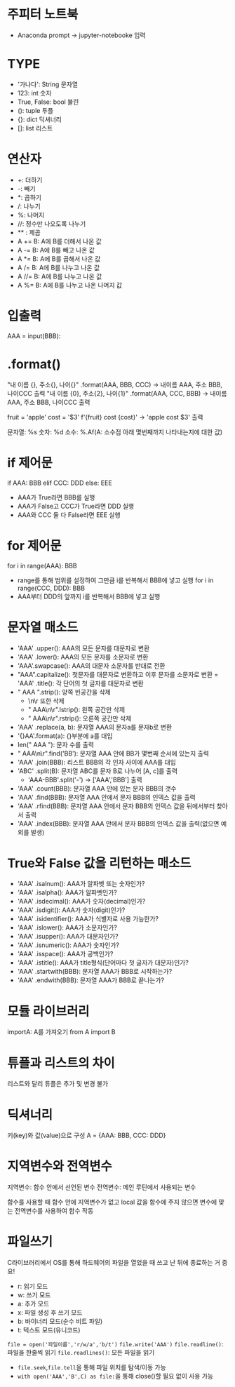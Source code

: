 # 주피터 노트북
- Anaconda prompt -> jupyter-notebooke 입력

# TYPE
- '가나다': String 문자열
- 123: int 숫자
- True, False: bool 불린
- (): tuple 투플
- {}: dict 딕셔너리
- []: list 리스트

# 연산자
- +: 더하기
- -: 빼기
- *: 곱하기
- /: 나누기
- %: 나머지
- //: 정수만 나오도록 나누기
- ** : 제곱
- A += B: A에 B를 더해서 나온 값
- A -= B: A에 B를 빼고 나온 값
- A *= B: A에 B를 곱해서 나온 값
- A /= B: A에 B를 나누고 나온 값
- A //= B: A에 B를 나누고 나온 값
- A %= B: A에 B를 나누고 나온 나머지 값

# 입출력
AAA = input(BBB):

# .format()
"내 이름 {}, 주소{}, 나이{}" .format(AAA, BBB, CCC)
-> 내이름 AAA, 주소 BBB, 나이CCC 출력
"내 이름 {0}, 주소{2}, 나이{1}" .format(AAA, CCC, BBB)
-> 내이름 AAA, 주소 BBB, 나이CCC 출력

fruit = 'apple'
cost = '$3'
f'{fruit} cost {cost}'
-> 'apple cost $3' 출력

문자열: %s
숫자: %d
소수: %.Af(A: 소수점 아래 몇번째까지 나타내는지에 대한 값)

# if 제어문
if AAA:
    BBB
elif CCC:
    DDD
else: EEE
- AAA가 True라면 BBB를 실행
- AAA가 False고 CCC가 True라면 DDD 실행
- AAA와 CCC 둘 다 False라면 EEE 실행

# for 제어문
for i in range(AAA):
    BBB
- range를 통해 범위를 설정하여 그만큼 i를 반복해서 BBB에 넣고 실행
for i in range(CCC, DDD):
    BBB
- AAA부터 DDD의 앞까지 i를 반복해서 BBB에 넣고 실행
# 문자열 매소드
- 'AAA' .upper(): AAA의 모든 문자를 대문자로 변환
- 'AAA' .lower(): AAA의 모든 문자를 소문자로 변환
- 'AAA'.swapcase(): AAA의 대문자 소문자를 반대로 전환
- "AAA".capitalize(): 첫문자를 대문자로 변환하고 이후 문자를 소문자로 변환
= 'AAA' .title(): 각 단어의 첫 글자를 대문자로 변환
- " AAA ".strip(): 양쪽 빈공간을 삭제
    - \n\r 또한 삭제
    - " AAA\n\r".lstrip(): 왼쪽 공간만 삭제
    - " AAA\n\r".rstrip(): 오른쪽 공간만 삭제
- 'AAA' .replace(a, b): 문자열 AAA의 문자a를 문자b로 변환
- '{}AA'.format(a): {}부분에 a를 대입
- len(" AAA "): 문자 수를 출력
- " AAA\n\r".find('BB'): 문자열 AAA 안에 BB가 몇번째 순서에 있는지 출력
- 'AAA' .join(BBB): 리스트 BBB의 각 인자 사이에 AAA를 대입
- 'ABC' .split(B): 문자열 ABC를 문자 B로 나누어 [A, c]를 출력
    - 'AAA-BBB'.split('-') -> ['AAA','BBB'] 출력
- 'AAA' .count(BBB): 문자열 AAA 안에 있는 문자 BBB의 갯수
- 'AAA' .find(BBB): 문자열 AAA 안에서 문자 BBB의 인덱스 값을 출력
- 'AAA' .rfind(BBB): 문자열 AAA 안에서 문자 BBB의 인덱스 값을 뒤에서부터 찾아서 출력
- 'AAA' .index(BBB): 문자열 AAA 안에서 문자 BBB의 인덱스 값을 출력(없으면 예외를 발생)
# True와 False 값을 리턴하는 매소드
- 'AAA' .isalnum(): AAA가 알파벳 또는 숫자인가?
- 'AAA' .isalpha(): AAA가 알파벳인가?
- 'AAA' .isdecimal(): AAA가 숫자(decimal)인가?
- 'AAA' .isdigit(): AAA가 숫자(digit)인가?
- 'AAA' .isidentifier(): AAA가 식별자로 사용 가능한가?
- 'AAA' .islower(): AAA가 소문자인가?
- 'AAA' .isupper(): AAA가 대문자인가?
- 'AAA' .isnumeric(): AAA가 숫자인가?
- 'AAA' .isspace(): AAA가 공백인가?
- 'AAA' .istitle(): AAA가 title형식(단어마다 첫 글자가 대문자)인가? 
- 'AAA' .startwith(BBB): 문자열 AAA가 BBB로 시작하는가?
- 'AAA' .endwith(BBB): 문자열 AAA가 BBB로 끝나는가?

# 모듈 라이브러리
importA: A를 가져오기
from A import B

# 튜플과 리스트의 차이
리스트와 달리 튜플은 추가 및 변경 불가

# 딕셔너리
키(key)와 값(value)으로 구성
A = {AAA: BBB, CCC: DDD}

# 지역변수와 전역변수
지역변수: 함수 안에서 선언된 변수
전역변수: 메인 루틴에서 사용되는 변수

함수를 사용할 때 함수 안에 지역변수가 없고 local 값을 함수에 주지 않으면 변수에 맞는 전역변수를 사용하여 함수 작동

# 파일쓰기
C라이브러리에서 OS를 통해 하드웨어의 파일을 열었을 때 쓰고 난 뒤에 종료하는 거 중요! 
- r: 읽기 모드
- w: 쓰기 모드
- a: 추가 모드
- x: 파일 생성 후 쓰기 모드
- b: 바이너리 모드(순수 비트 파일)
- t: 텍스트 모드(유니코드)

`file = open('파일이름','r/w/a','b/t')`
`file.write('AAA')`
`file.readline()`: 파일을 한줄씩 읽기
`file.readlines()`: 모든 파일을 읽기
- `file.seek`,`file.tell`을 통해 파일 위치를 탐색/이동 가능
- `with open('AAA','B',C) as file:`을 통해 close()할 필요 없이 사용 가능